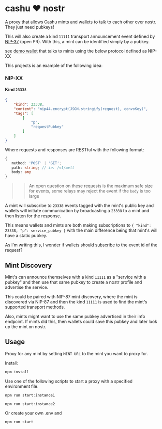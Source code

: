 # cashu ❤️ nostr

A proxy that allows Cashu mints and wallets to talk to each other over nostr. They just need pubkeys!

This will also create a kind `11111` transport announcement event defined by [NIP-37](https://github.com/nostr-protocol/nips/blob/459e5aaead3e1d4803d2f7798d2c7ab784cfab14/137.md) (open PR). With this, a mint can be identified simply by a pubkey.

see [demo wallet](https://github.com/gudnuf/cashu-proxy-tester) that talks to mints using the below protocol defined as NIP-XX

This projects is an example of the following idea:

### NIP-XX

#### Kind `23338`
```json
{
    "kind": 23338,
    "content": "nip44.encrypt(JSON.stringify(request), convoKey)",
    "tags": [
        [
            "p",
            "requestPubkey"
        ]
    ]
}
```

Where requests and responses are RESTful with the following format:
```ts
{
   method: 'POST' | 'GET';
   path: string; // ie. /v1/melt
   body: any
}
```

>> An open question on these requests is the maximum safe size for events, some relays may reject the event if the `body` is too large

A mint will subscribe to `23338` events tagged with the mint's public key and wallets will initiate communication by broadcasting a `23338` to a mint and then listen for the response.

This means wallets and mints are both making subscriptions to `{ "kind": 23338, "p": service_pubkey }` with the main difference being that mint's will have a static pubkey.

As I'm writing this, I wonder if wallets should subscribe to the event id of the request?

## Mint Discovery

Mint's can announce themselves with a kind `11111` as a "service with a pubkey" and then use that same pubkey to create a nostr profile and advertise the service. 

This could be paired with NIP-87 mint discovery, where the mint is discovered via NIP-87 and then the kind `11111` is used to find the mint's supported transport methods.

Also, mints might want to use the same pubkey advertised in their info endpoint. If mints did this, then wallets could save this pubkey and later look up the mint on nostr.

## Usage

Proxy for any mint by setting `MINT_URL` to the mint you want to proxy for.

Install:

```bash
npm install
```

Use one of the following scripts to start a proxy with a specified environment file.

```bash
npm run start:instance1
```

```bash
npm run start:instance2
```

Or create your own .env and
```bash
npm run start
```


